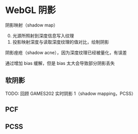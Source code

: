 # WebGL 阴影

阴影映射（shadow map）

0. 光源所照射到深度信息写入纹理
1. 投影映射深度与读取深度纹理的值对比，绘制阴影

阴影痤疮（shadow acne），因为深度纹理已经被量化，有误差

通过增加 bias 缓解，但是 bias 太大会导致部分阴影丢失

## 软阴影

TODO: 回顾 GAMES202 实时阴影 1（shadow mapping，PCSS）

## PCF

## PCSS

